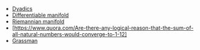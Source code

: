* [Dyadics](https://en.wikipedia.org/wiki/Dyadics)
* [Differentiable manifold](https://en.wikipedia.org/wiki/Differentiable_manifold#Definition)
* [Riemannian manifold](https://en.wikipedia.org/wiki/Riemannian_manifold)
* [https://www.quora.com/Are-there-any-logical-reason-that-the-sum-of-all-natural-numbers-would-converge-to-1-12]
* [Grassman](https://slehar.wordpress.com/2014/03/18/clifford-algebra-a-visual-introduction/)
